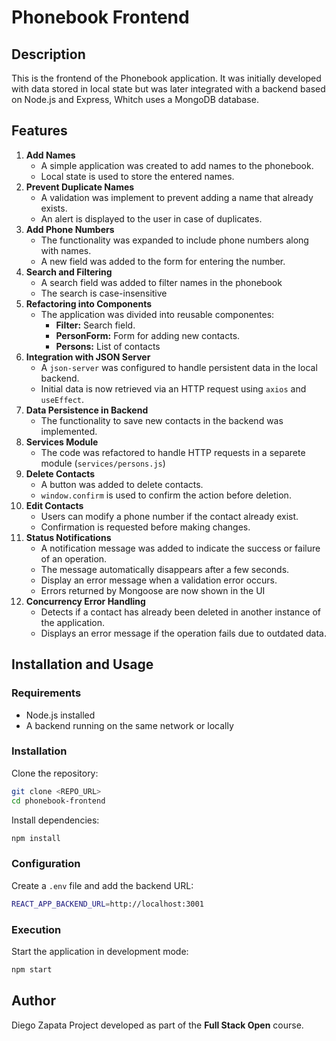 # Phonebook Frontend
## Description
This is the frontend of the Phonebook application. It was initially developed with data stored in local state but was later integrated with a backend based on Node.js and Express, Whitch uses a MongoDB database.

## Features
1. **Add Names**
	- A simple application was created to add names to the phonebook.
	- Local state is used to store the entered names.
2. **Prevent Duplicate Names**
	- A validation was implement to prevent adding a name that already exists.
	- An alert is displayed to the user in case of duplicates.
3. **Add Phone Numbers**
	- The functionality was expanded to include phone numbers along with names.
	- A new field was added to the form for entering the number.
4. **Search and Filtering**
	- A search field was added to filter names in the phonebook
	- The search is case-insensitive
5. **Refactoring into Components**
	- The application was divided into reusable componentes:
		- **Filter:** Search field.
		- **PersonForm:** Form for adding new contacts.
		- **Persons:** List of contacts
6. **Integration with JSON Server**
	- A `json-server` was configured to handle persistent data in the local backend.
	- Initial data is now retrieved via an HTTP request using `axios` and `useEffect`.
7. **Data Persistence in Backend**
	- The functionality to save new contacts in the backend was implemented.
8. **Services Module**
	- The code was refactored to handle HTTP requests in a separete module (`services/persons.js`)
9. **Delete Contacts**
	- A button was added to delete contacts.
	- `window.confirm` is used to confirm the action before deletion.
10. **Edit Contacts**
	- Users can modify a phone number if the contact already exist.
	- Confirmation is requested before making changes.
11. **Status Notifications**
	- A notification message was added to indicate the success or failure of an operation.
	- The message automatically disappears after a few seconds.
	- Display an error message when a validation error occurs.
	- Errors returned by Mongoose are now shown in the UI
12. **Concurrency Error Handling**
	- Detects if a contact has already been deleted in another instance of the application.
	- Displays an error message if the operation fails due to outdated data.
## Installation and Usage
### Requirements
- Node.js installed
- A backend running on the same network or locally
### Installation
Clone the repository:
```sh
git clone <REPO_URL>
cd phonebook-frontend
```
Install dependencies:
```sh
npm install
```
### Configuration
Create a `.env` file and add the backend URL:
```sh
REACT_APP_BACKEND_URL=http://localhost:3001
```
### Execution
Start the application in development mode:
```sh
npm start
```
## Author
Diego Zapata
Project developed as part of the **Full Stack Open** course.
